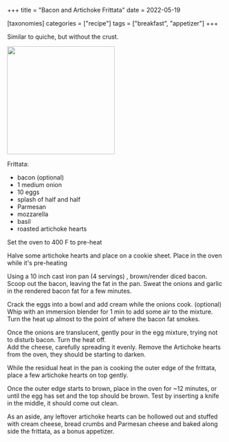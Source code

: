 +++
title = "Bacon and Artichoke Frittata"
date = 2022-05-19

[taxonomies]
categories = ["recipe"]
tags = ["breakfast", "appetizer"]
+++

Similar to quiche, but without the crust.
<!-- more -->

<img src="picture1.jpg" width=250>

Frittata: 
- bacon (optional)
- 1 medium onion
- 10 eggs
- splash of half and half
- Parmesan
- mozzarella
- basil
- roasted artichoke hearts


Set the oven to 400 F to pre-heat

Halve some artichoke hearts and place on a cookie sheet.  Place in the oven while it's pre-heating

Using a 10 inch cast iron pan (4 servings) , brown/render diced bacon.
Scoop out the bacon, leaving the fat in the pan.  Sweat the onions and garlic in the 
rendered bacon fat for a few minutes.

Crack the eggs into a bowl and add cream while the onions cook. (optional) Whip with an immersion blender 
for 1 min to add some air to the mixture. Turn the heat up almost to the point of where the bacon fat smokes.

Once the onions are translucent, gently pour in the egg mixture, trying not to disturb bacon. Turn the heat off.  
Add the cheese, carefully spreading it evenly.
Remove the Artichoke hearts from the oven, they should be starting to darken.

While the residual heat in the pan is cooking the outer edge of the frittata, place a few
 artichoke hearts on top gently.

Once the outer edge starts to brown, place in the oven for ~12 minutes, or until the egg has set and the top should be brown.  Test by inserting a knife in the middle, it should come out clean.

As an aside, any leftover artichoke hearts can be hollowed out and stuffed with cream cheese, bread crumbs and Parmesan cheese and baked along side the frittata, as a bonus appetizer.



